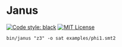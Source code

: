 # Janus

[![Code style: black](https://img.shields.io/badge/code%20style-black-000000.svg)](https://github.com/psf/black)
[![MIT License](https://img.shields.io/badge/License-MIT-black.svg)](https://opensource.org/licenses/MIT)

```
bin/janus "z3" -o sat examples/phi1.smt2
```
